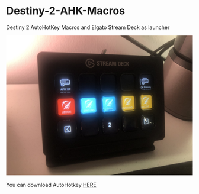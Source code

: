# Destiny-2-AHK-Macros
Destiny 2 AutoHotKey Macros and Elgato Stream Deck as launcher

<img src="IMG_6052.jpg" width="512">

You can download AutoHotkey <a href="https://www.autohotkey.com/">HERE</a>

